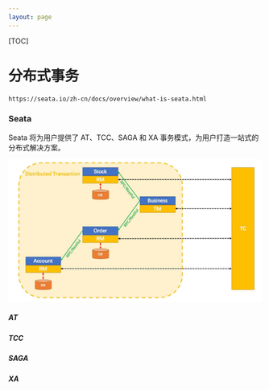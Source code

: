 ```yaml
---
layout: page
---
```

[TOC]



# 分布式事务 

```
https://seata.io/zh-cn/docs/overview/what-is-seata.html
```

### Seata

Seata 将为用户提供了 AT、TCC、SAGA 和 XA 事务模式，为用户打造一站式的分布式解决方案。

![image-20220228195122094](\images\image-20220228195122094.png)

##### AT

##### TCC

##### SAGA

##### XA







